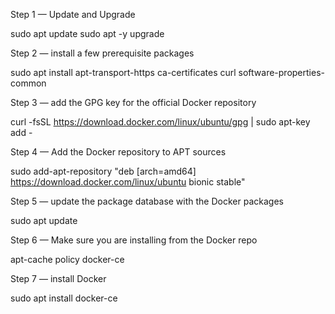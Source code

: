 
Step 1 — Update and Upgrade

sudo apt update
sudo apt -y upgrade

 
Step 2 — install a few prerequisite packages

sudo apt install apt-transport-https ca-certificates curl software-properties-common

 
Step 3 — add the GPG key for the official Docker repository

curl -fsSL https://download.docker.com/linux/ubuntu/gpg | sudo apt-key add -

 
Step 4 — Add the Docker repository to APT sources

sudo add-apt-repository "deb [arch=amd64] https://download.docker.com/linux/ubuntu bionic stable"

 
Step 5 — update the package database with the Docker packages

sudo apt update

 
Step 6 — Make sure you are installing from the Docker repo

apt-cache policy docker-ce

 
Step 7 — install Docker

sudo apt install docker-ce

